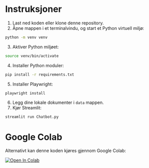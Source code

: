 # Instruksjoner
1. Last ned koden eller klone denne repository.
2. Åpne mappen i et terminalvindu, og start et Python virtuell miljø:
```bash
python -m venv venv
```
3. Aktiver Python miljøet:
```bash
source venv/bin/activate
```
4. Installer Python moduler:
```bash
pip install -r requirements.txt
```
5. Installer Playwright:
```bash
playwright install
```
6. Legg dine lokale dokumenter i `data` mappen.
7. Kjør Streamlit:
```bash
streamlit run Chatbot.py
```
# Google Colab
Alternativt kan denne koden kjøres gjennom Google Colab:

[![Open In Colab](https://colab.research.google.com/assets/colab-badge.svg)](https://colab.research.google.com/drive/1vWZkgj2-CwFb4WwhI6KH1OPHAEcQA0jB?usp=sharing)
